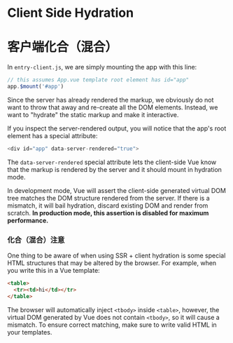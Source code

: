 # Client Side Hydration
# 客户端化合（混合）

In `entry-client.js`, we are simply mounting the app with this line:

``` js
// this assumes App.vue template root element has id="app"
app.$mount('#app')
```

Since the server has already rendered the markup, we obviously do not want to throw that away and re-create all the DOM elements. Instead, we want to "hydrate" the static markup and make it interactive.

If you inspect the server-rendered output, you will notice that the app's root element has a special attribute:

``` js
<div id="app" data-server-rendered="true">
```

The `data-server-rendered` special attribute lets the client-side Vue know that the markup is rendered by the server and it should mount in hydration mode.

In development mode, Vue will assert the client-side generated virtual DOM tree matches the DOM structure rendered from the server. If there is a mismatch, it will bail hydration, discard existing DOM and render from scratch. **In production mode, this assertion is disabled for maximum performance.**

### 化合（混合）注意

One thing to be aware of when using SSR + client hydration is some special HTML structures that may be altered by the browser. For example, when you write this in a Vue template:

``` html
<table>
  <tr><td>hi</td></tr>
</table>
```

The browser will automatically inject `<tbody>` inside `<table>`, however, the virtual DOM generated by Vue does not contain `<tbody>`, so it will cause a mismatch. To ensure correct matching, make sure to write valid HTML in your templates.
